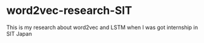 # word2vec-research-SIT
This is my research about word2vec and LSTM when I was got internship in SIT Japan
